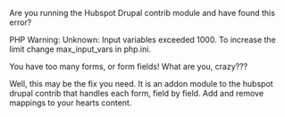 
Are you running the Hubspot Drupal contrib module and have found this error?

PHP Warning: Unknown: Input variables exceeded 1000. To increase the limit change max_input_vars in php.ini.


You have too many forms, or form fields!
What are you, crazy???

Well, this may be the fix you need.
It is an addon module to the hubspot drupal contrib that handles each form,
field by field. Add and remove mappings to your hearts content.

